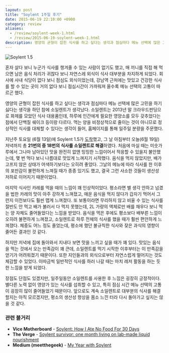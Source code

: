 ```yaml
---
layout: post
title: "Soylent 1주일 후기"
date: 2015-06-19 22:10:00 +0900
category: review
aliases:
  - /review/soylent-week-1.html
  - /review/2015-06-19-soylent-week-1.html
description: 영양의 균형이 잡힌 식사를 하고 싶다는 생각과 점심마다 메뉴 선택에 많은 고민을 하기 싫다는 생각에, 일주일동안 소일렌트로 대부분의 식사를 대체 해 보았다.
---
```


![Soylent 1.5](https://cdn.si.mpli.st/2015-06-19-soylent-week-1.jpg)

혼자 살다 보니 누군가 식사를 챙겨줄 수 있는 사람이 없기도 했고, 매 끼니를 직접 해 먹으면 남은 음식 처리가 귀찮다 보니 자연스레 외식이 식사 대부분을 차지하게 되었다. 회사에 사내 식당이 없다 보니 점심도 외식이었는데, 강남역 근처에는 맛있고 건강한 식사를 할 수 있는 곳이 거의 없다 보니 점심시간이 가까워져 올수록 메뉴 선택의 고통이 따르곤 했다.

영양의 균형이 잡힌 식사를 하고 싶다는 생각과 점심마다 메뉴 선택에 많은 고민을 하기 싫다는 생각을 하던 참에 소일렌트가 생각났다. 소일렌트는 2013년 말 크라우드펀딩으로 화제를 모았던 식사 대용품인데, 하루에 인간에게 필요한 영양소를 모두 갖추었다는 점에서 단백질 쉐이크 등이랑 다르다. 먹는 양을 비정상적으로 줄이는 것이 아니므로 정상적인 식사를 대체할 수 있다는 생각이 들어, 홈페이지를 통해 일주일 분량을 주문했다.

지난주 토요일 (6월 13일)에 Soylent 1.5가 [도착](https://www.facebook.com/photo.php?fbid=10204163672359666)했고, 그 날 아침부터 오늘(6월 19일) 저녁까지 총 **21번의 중 18번의 식사를 소일렌트로 해결**하였다. 처음에 마실 때는 미숫가루에서 그나마 남아있던 맛을 완전히 없앤 밍밍한 느낌이어서 적응할 수 있을지 불안했는데, 몇 번 먹다 보니 나름대로 맛있게 느껴지기 시작했다. 음식을 먹지 않았지만, 배가 고프지 않은 상태가 어색하기보다는 오히려 좋았다. 그날의 메뉴에 따라 식사를 한 이후의 포만감이 불편하게 느껴질 때가 종종 있기도 했고, 결국 그런 사소한 것들이 생산성 저하로 이어지기 때문이었다.

마지막 식사인 카레를 먹을 때의 느낌이 꽤 인상적이었다. 평소라면 별 생각 안하고 넘겼을 법한 카레의 맛이 아주 강하게 느껴졌고, 매운 음식을 먹지 않다가 갑자기 먹어서 그런지 이전보다도 훨씬 맵게 느껴졌다. 또 보통이라면 무리하지 않고 비울 수 있는 식사를 절반도 안 먹고 배가 불러서 다 먹지 못했는데, 2L 가량의 액체로만 배를 채우다 보니 먹는 양 자체도 줄어들었다는 느낌을 받았다. 음식을 먹은 후에도 평소보다 배부른 느낌이 오히려 불편하게 느껴졌고, 소일렌트로 하루 전체의 식사를 했을 때가 훨씬 편안하게 느껴졌다. 체중도 어느 정도 줄었는데, 평소에 했던 불규칙한 식사와 잦은 과식의 영향이 줄어든 결과인 것 같다.

하지만 저녁에 집에 돌아와서 지내다 보면 맛을 느끼고 싶을 때가 꽤 있다. 맛있는 음식을 먹는 것에서 오는 만족감이 꽤 큰데, 소일렌트를 먹기 시작한 이후부터는 이 만족감을 얻기가 어려워졌기 때문이다. 또한 지인들과의 외식으로부터 자연스럽게 멀어지는 것도 체감할 수 있었다. 이따금씩 일반적인 식사를 하러 나갈 때는 마치 레저 활동을 하는 듯한 느낌을 받게 되었다.

장점도 단점도 있겠지만, 일주일동안 소일렌트를 사용한 후 느낌은 굉장히 긍정적이다. 별다른 노력 없이 영양가 있는 식사를 섭취할 수 있고, 특히 점심 시간 메뉴 선택의 고통이 굉장히 많이 줄어들었기 때문이다. 앞으로도 계속 소일렌트로 대부분의 식사를 해결할지는 아직 모르겠지만, 평소의 생산성 향상을 몸소 느낀 터라 다시 돌아가고 싶지는 않을 것 같다.

### 관련 볼거리

- **Vice Motherboard** - [Soylent: How I Ate No Food For 30 Days](http://motherboard.vice.com/read/soylent-how-i-stopped-eating-for-30-days)
- **The Verge** - [Soylent survivor: one month living on lab-made liquid nourishment](http://www.theverge.com/2014/7/17/5893221/soylent-survivor-one-month-living-on-lab-made-liquid-nourishment)
- **Medium (meetthegeek)** - [My Year with Soylent](https://medium.com/@meekthegeek/my-year-with-soylent-c5af97bcf76d)
